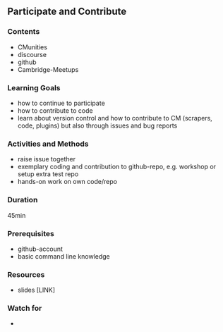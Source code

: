 ## Participate and Contribute

### Contents

* CMunities
* discourse
* github
* Cambridge-Meetups


### Learning Goals

* how to continue to participate
* how to contribute to code
* learn about version control and how to contribute to CM (scrapers, code, plugins) but also through issues and bug reports



### Activities and Methods

* raise issue together
* exemplary coding and contribution to github-repo, e.g. workshop or setup extra test repo
* hands-on work on own code/repo



### Duration

45min


### Prerequisites

* github-account
* basic command line knowledge

### Resources

* slides [LINK]


### Watch for

* 